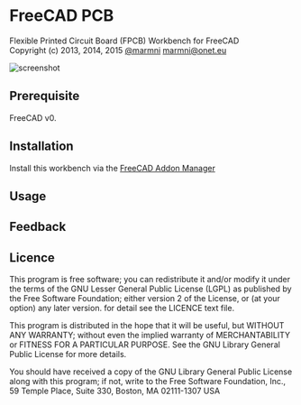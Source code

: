 # FreeCAD PCB
Flexible Printed Circuit Board (FPCB) Workbench for FreeCAD  
Copyright (c) 2013, 2014, 2015 [@marmni](https://github.com/marmni) <marmni@onet.eu>  
 
![screenshot](http://a.fsdn.com/con/app/proj/eaglepcb2freecad/screenshots/FreeCAD-PCB_assembly.png)

## Prerequisite
FreeCAD v0.


## Installation
Install this workbench via the [FreeCAD Addon Manager](https://github.com/FreeCAD/FreeCAD-addons#1-builtin-addon-manager)


## Usage


## Feedback


## Licence
This program is free software; you can redistribute it and/or modify
it under the terms of the GNU Lesser General Public License (LGPL)
as published by the Free Software Foundation; either version 2 of
the License, or (at your option) any later version.
for detail see the LICENCE text file. 

This program is distributed in the hope that it will be useful,
but WITHOUT ANY WARRANTY; without even the implied warranty of
MERCHANTABILITY or FITNESS FOR A PARTICULAR PURPOSE.  See the 
GNU Library General Public License for more details. 

You should have received a copy of the GNU Library General Public
License along with this program; if not, write to the Free Software 
Foundation, Inc., 59 Temple Place, Suite 330, Boston, MA  02111-1307
USA
